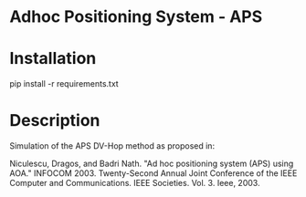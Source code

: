 # Adhoc Positioning System - APS
# Installation
pip install -r requirements.txt

# Description

Simulation of the APS DV-Hop method as proposed in:


Niculescu, Dragos, and Badri Nath. "Ad hoc positioning system (APS) using AOA." INFOCOM 2003. Twenty-Second Annual Joint Conference of the IEEE Computer and Communications. IEEE Societies. Vol. 3. Ieee, 2003.
